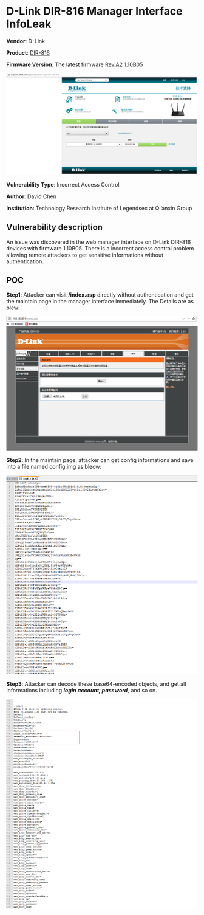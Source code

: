 # D-Link DIR-816 Manager Interface InfoLeak
**Vendor**: D-Link

**Product**: [DIR-816](http://support.dlink.com.cn/ProductInfo.aspx?m=DIR-816)

**Firmware Version**: The latest firmware [Rev.A2 1.10B05](http://support.dlink.com.cn/ProductInfo.aspx?m=DIR-816)

![image](https://github.com/leonW7/D-Link/blob/master/7.PNG)

**Vulnerability Type**: Incorrect Access Control

**Author**: David Chen

**Institution**: Technology Research Institute of Legendsec at Qi’anxin Group

Vulnerability description
-------------------------
An issue was discovered in the web manager interface on D-Link DIR-816 devices with firmware 1.10B05. There is a incorrect access control problem allowing remote attackers to get sensitive informations without authentication.

POC
-------------------------

**Step1**: Attacker can visit **/index.asp** directly without authentication and get the maintain page in the manager interface immediately. The Details are as blew:

![image](https://github.com/leonW7/D-Link/blob/master/8.png)

**Step2**: In the maintain page, attacker can get config informations and save into a file named config.img as bleow:

![image](https://github.com/leonW7/D-Link/blob/master/8-1.png)

**Step3**: Attacker can decode these base64-encoded objects, and get all informations including ***login account, password,*** and so on.

![image](https://github.com/leonW7/D-Link/blob/master/8-2.png)
